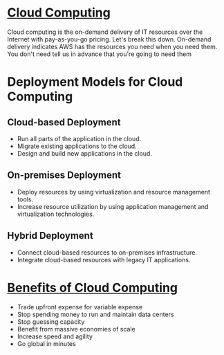 # [Cloud Computing](https://www.coursera.org/learn/aws-cloud-practitioner-essentials/lecture/CC887/what-is-cloud-computing)
Cloud computing is the on-demand delivery of IT resources over the Internet with pay-as-you-go pricing. Let's break this down. On-demand delivery indicates AWS has the resources you need when you need them. You don't need tell us in advance that you're going to need them

# Deployment Models for Cloud Computing
## Cloud-based Deployment
* Run all parts of the application in the cloud.
* Migrate existing applications to the cloud.
* Design and build new applications in the cloud.

## On-premises Deployment
* Deploy resources by using virtualization and resource management tools.
* Increase resource utilization by using application management and virtualization technologies.

## Hybrid Deployment
* Connect cloud-based resources to on-premises infrastructure.
* Integrate cloud-based resources with legacy IT applications.

# [Benefits of Cloud Computing](https://www.coursera.org/learn/aws-cloud-practitioner-essentials/supplement/8rBCm/benefits-of-cloud-computing)
* Trade upfront expense for variable expense
* Stop spending money to run and maintain data centers
* Stop guessing capacity
* Benefit from massive economies of scale
* Increase speed and agility
* Go global in minutes
